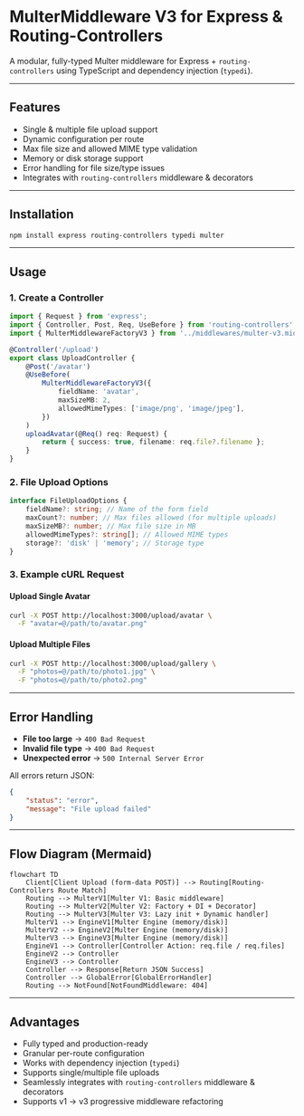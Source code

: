 # MulterMiddleware V3 for Express & Routing-Controllers

A modular, fully-typed Multer middleware for Express + `routing-controllers` using TypeScript and dependency injection (`typedi`).

---

## Features

-   Single & multiple file upload support
-   Dynamic configuration per route
-   Max file size and allowed MIME type validation
-   Memory or disk storage support
-   Error handling for file size/type issues
-   Integrates with `routing-controllers` middleware & decorators

---

## Installation

```bash
npm install express routing-controllers typedi multer
```

---

## Usage

### 1. Create a Controller

```ts
import { Request } from 'express';
import { Controller, Post, Req, UseBefore } from 'routing-controllers';
import { MulterMiddlewareFactoryV3 } from '../middlewares/multer-v3.middleware';

@Controller('/upload')
export class UploadController {
	@Post('/avatar')
	@UseBefore(
		MulterMiddlewareFactoryV3({
			fieldName: 'avatar',
			maxSizeMB: 2,
			allowedMimeTypes: ['image/png', 'image/jpeg'],
		})
	)
	uploadAvatar(@Req() req: Request) {
		return { success: true, filename: req.file?.filename };
	}
}
```

### 2. File Upload Options

```ts
interface FileUploadOptions {
	fieldName?: string; // Name of the form field
	maxCount?: number; // Max files allowed (for multiple uploads)
	maxSizeMB?: number; // Max file size in MB
	allowedMimeTypes?: string[]; // Allowed MIME types
	storage?: 'disk' | 'memory'; // Storage type
}
```

### 3. Example cURL Request

#### Upload Single Avatar

```bash
curl -X POST http://localhost:3000/upload/avatar \
  -F "avatar=@/path/to/avatar.png"
```

#### Upload Multiple Files

```bash
curl -X POST http://localhost:3000/upload/gallery \
  -F "photos=@/path/to/photo1.jpg" \
  -F "photos=@/path/to/photo2.png"
```

---

## Error Handling

-   **File too large** → `400 Bad Request`
-   **Invalid file type** → `400 Bad Request`
-   **Unexpected error** → `500 Internal Server Error`

All errors return JSON:

```json
{
	"status": "error",
	"message": "File upload failed"
}
```

---

## Flow Diagram (Mermaid)

```mermaid
flowchart TD
    Client[Client Upload (form-data POST)] --> Routing[Routing-Controllers Route Match]
    Routing --> MulterV1[Multer V1: Basic middleware]
    Routing --> MulterV2[Multer V2: Factory + DI + Decorator]
    Routing --> MulterV3[Multer V3: Lazy init + Dynamic handler]
    MulterV1 --> EngineV1[Multer Engine (memory/disk)]
    MulterV2 --> EngineV2[Multer Engine (memory/disk)]
    MulterV3 --> EngineV3[Multer Engine (memory/disk)]
    EngineV1 --> Controller[Controller Action: req.file / req.files]
    EngineV2 --> Controller
    EngineV3 --> Controller
    Controller --> Response[Return JSON Success]
    Controller --> GlobalError[GlobalErrorHandler]
    Routing --> NotFound[NotFoundMiddleware: 404]
```

---

## Advantages

-   Fully typed and production-ready
-   Granular per-route configuration
-   Works with dependency injection (`typedi`)
-   Supports single/multiple file uploads
-   Seamlessly integrates with `routing-controllers` middleware & decorators
-   Supports v1 → v3 progressive middleware refactoring
